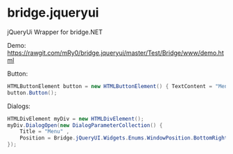 # bridge.jqueryui
jQueryUi Wrapper for bridge.NET

Demo: https://rawgit.com/mRy0/bridge.jqueryui/master/Test/Bridge/www/demo.html

Button:
```c#
HTMLButtonElement button = new HTMLButtonElement() { TextContent = "Menu" };
button.Button();
```

Dialogs:
```c#
HTMLDivElement myDiv = new HTMLDivElement();
myDiv.DialogOpen(new DialogParameterCollection() { 
    Title = "Menu" , 
    Position = Bridge.jQueryUI.Widgets.Enums.WindowPosition.BottomRight
});
```
